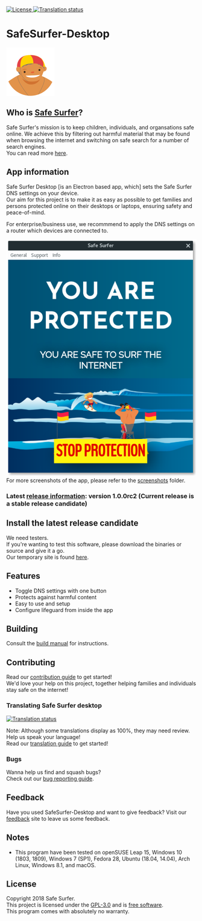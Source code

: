 <a href="https://hosted.weblate.org/engage/safe-surfer/?utm_source=widget">
    <img src="https://img.shields.io/badge/License-GPL%20v3-blue.svg" alt="License" />
    <img src="https://hosted.weblate.org/widgets/safe-surfer/-/translations/svg-badge.svg" alt="Translation status" />
</a>

# SafeSurfer-Desktop
![Safe Surfer logo](./assets/media/icons/png/128x128.png)  
## Who is [Safe Surfer](http://safesurfer.co.nz)?
Safe Surfer's mission is to keep children, individuals, and organsations safe online. We achieve this by filtering out harmful material that may be found when browsing the internet and switching on safe search for a number of search engines.  
You can read more [here](http://www.safesurfer.co.nz/the-cause).  

## App information
Safe Surfer Desktop [is an Electron based app, which] sets the Safe Surfer DNS settings on your device.  
Our aim for this project is to make it as easy as possible to get families and persons protected online on their desktops or laptops, ensuring safety and peace-of-mind.  

For enterprise/business use, we recommmend to apply the DNS settings on a router which devices are connected to.  

![Safe Surfer](screenshots/SafeSurfer-Desktop-Activated-Standard.png)  
For more screenshots of the app, please refer to the [screenshots](screenshots) folder.  

### Latest [release information](https://gitlab.com/safesurfer/SafeSurfer-Desktop/tags/1.0.0rc2): version 1.0.0rc2 (Current release is a stable release candidate)
## Install the latest release candidate
We need testers.  
If you're wanting to test this software, please download the binaries or source and give it a go.  
Our temporary site is found [here](http://142.93.48.189).  

## Features
- Toggle DNS settings with one button  
- Protects against harmful content  
- Easy to use and setup  
- Configure lifeguard from inside the app  

## Building
Consult the [build manual](docs/BUILDING.md) for instructions.  

## Contributing
Read our [contribution guide](docs/CONTRIBUTING.md) to get started!  
We'd love your help on this project, together helping families and individuals stay safe on the internet!  

### Translating Safe Surfer desktop
<a href="https://hosted.weblate.org/engage/safe-surfer/?utm_source=widget">
    <img src="https://hosted.weblate.org/widgets/safe-surfer/-/translations/multi-auto.svg" alt="Translation status" />
</a>

Note: Although some translations display as 100%, they may need review.  
Help us speak your language!  
Read our [translation guide](docs/TRANSLATING.md) to get started!  

### Bugs
Wanna help us find and squash bugs?  
Check out our [bug reporting guide](docs/BUGS.md).  

## Feedback
Have you used SafeSurfer-Desktop and want to give feedback?
Visit our [feedback](http://safesurfer.co.nz/feedback) site to leave us some feedback.

## Notes
- This program have been tested on openSUSE Leap 15, Windows 10 (1803, 1809), Windows 7 (SP1), Fedora 28, Ubuntu (18.04, 14.04), Arch Linux, Windows 8.1, and macOS.  

## License
Copyright 2018 Safe Surfer.  
This project is licensed under the [GPL-3.0](http://www.gnu.org/licenses/gpl-3.0.html) and is [free software](https://www.gnu.org/philosophy/free-sw.en.html).  
This program comes with absolutely no warranty.  
